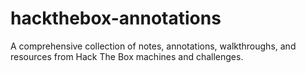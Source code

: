# hackthebox-annotations
A comprehensive collection of notes, annotations, walkthroughs, and resources from Hack The Box machines and challenges.
